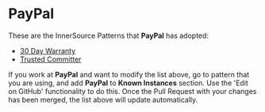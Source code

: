 # PayPal

These are the InnerSource Patterns that **PayPal** has adopted:

* [30 Day Warranty](../patterns/2-structured/30-day-warranty.md)
* [Trusted Committer](../patterns/2-structured/trusted-committer.md)

If you work at **PayPal** and want to modify the list above, go to pattern that you are using, and add **PayPal** to **Known Instances** section.
Use the 'Edit on GitHub' functionality to do this.
Once the Pull Request with your changes has been merged, the list above will update automatically.
